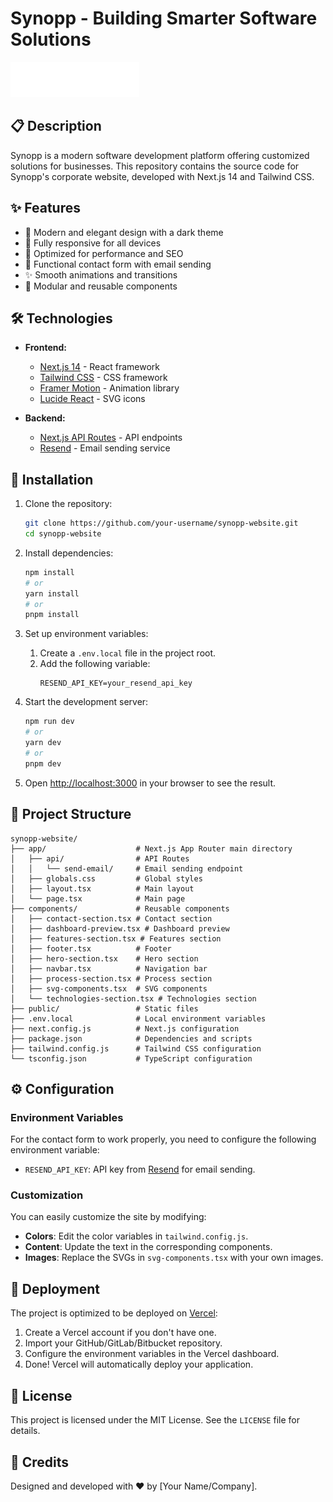 # Synopp - Building Smarter Software Solutions

![Synopp Banner](/public/icons/logo.svg)

## 📋 Description

Synopp is a modern software development platform offering customized solutions for businesses. This repository contains the source code for Synopp's corporate website, developed with Next.js 14 and Tailwind CSS.

## ✨ Features

- 🎨 Modern and elegant design with a dark theme
- 📱 Fully responsive for all devices
- 🚀 Optimized for performance and SEO
- 💌 Functional contact form with email sending
- ✨ Smooth animations and transitions
- 🧩 Modular and reusable components

## 🛠️ Technologies

- **Frontend:**
  - [Next.js 14](https://nextjs.org/) - React framework
  - [Tailwind CSS](https://tailwindcss.com/) - CSS framework
  - [Framer Motion](https://www.framer.com/motion/) - Animation library
  - [Lucide React](https://lucide.dev/) - SVG icons

- **Backend:**
  - [Next.js API Routes](https://nextjs.org/docs/api-routes/introduction) - API endpoints
  - [Resend](https://resend.com/) - Email sending service

## 🚀 Installation

1. Clone the repository:
   ```bash
   git clone https://github.com/your-username/synopp-website.git
   cd synopp-website
   ```

2. Install dependencies:
   ```bash
   npm install
   # or
   yarn install
   # or
   pnpm install
   ```

3. Set up environment variables:
   1. Create a `.env.local` file in the project root.
   2. Add the following variable:
      ```plaintext
      RESEND_API_KEY=your_resend_api_key
      ```

4. Start the development server:
   ```bash
   npm run dev
   # or
   yarn dev
   # or
   pnpm dev
   ```

5. Open [http://localhost:3000](http://localhost:3000) in your browser to see the result.

## 📁 Project Structure

```plaintext
synopp-website/
├── app/                    # Next.js App Router main directory
│   ├── api/                # API Routes
│   │   └── send-email/     # Email sending endpoint
│   ├── globals.css         # Global styles
│   ├── layout.tsx          # Main layout
│   └── page.tsx            # Main page
├── components/             # Reusable components
│   ├── contact-section.tsx # Contact section
│   ├── dashboard-preview.tsx # Dashboard preview
│   ├── features-section.tsx # Features section
│   ├── footer.tsx          # Footer
│   ├── hero-section.tsx    # Hero section
│   ├── navbar.tsx          # Navigation bar
│   ├── process-section.tsx # Process section
│   ├── svg-components.tsx  # SVG components
│   └── technologies-section.tsx # Technologies section
├── public/                 # Static files
├── .env.local              # Local environment variables
├── next.config.js          # Next.js configuration
├── package.json            # Dependencies and scripts
├── tailwind.config.js      # Tailwind CSS configuration
└── tsconfig.json           # TypeScript configuration
```

## ⚙️ Configuration

### Environment Variables

For the contact form to work properly, you need to configure the following environment variable:

- `RESEND_API_KEY`: API key from [Resend](https://resend.com/) for email sending.

### Customization

You can easily customize the site by modifying:

- **Colors**: Edit the color variables in `tailwind.config.js`.
- **Content**: Update the text in the corresponding components.
- **Images**: Replace the SVGs in `svg-components.tsx` with your own images.

## 🚢 Deployment

The project is optimized to be deployed on [Vercel](https://vercel.com/):

1. Create a Vercel account if you don't have one.
2. Import your GitHub/GitLab/Bitbucket repository.
3. Configure the environment variables in the Vercel dashboard.
4. Done! Vercel will automatically deploy your application.

## 📝 License

This project is licensed under the MIT License. See the `LICENSE` file for details.

## 👥 Credits

Designed and developed with ❤️ by [Your Name/Company].